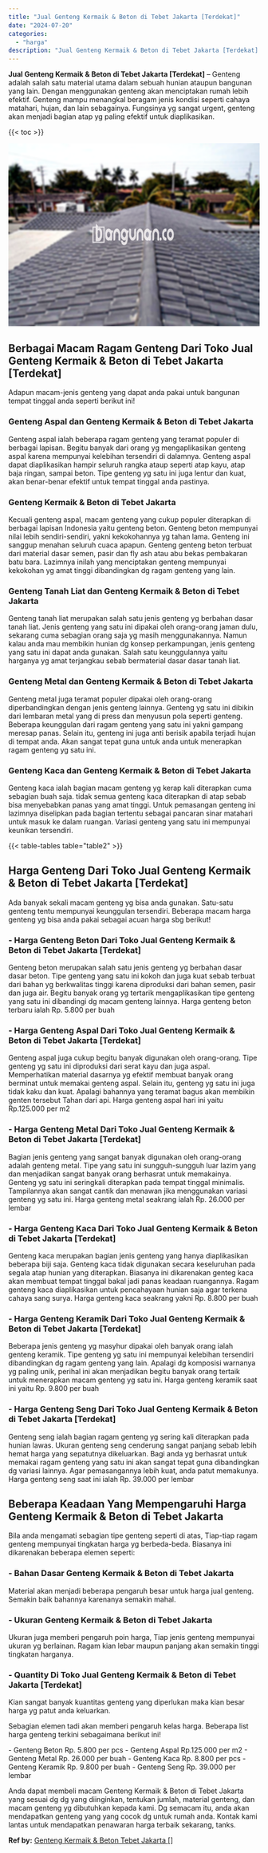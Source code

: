 ```yaml
---
title: "Jual Genteng Kermaik & Beton di Tebet Jakarta [Terdekat]"
date: "2024-07-20"
categories: 
  - "harga"
description: "Jual Genteng Kermaik & Beton di Tebet Jakarta [Terdekat]. Anda dapat membeli macam Genteng Kermaik & Beton di Tebet Jakarta yang sesuai dg dg yang diinginkan..."
---
```


**Jual Genteng Kermaik & Beton di Tebet Jakarta \[Terdekat\]** – Genteng adalah salah satu material utama dalam sebuah hunian ataupun bangunan yang lain. Dengan menggunakan genteng akan menciptakan rumah lebih efektif. Genteng mampu menangkal beragam jenis kondisi seperti cahaya matahari, hujan, dan lain sebagainya. Fungsinya yg sangat urgent, genteng akan menjadi bagian atap yg paling efektif untuk diaplikasikan.

{{< toc >}}

![Jual Genteng Kermaik & Beton di Tebet Jakarta [Terdekat]](/images/genteng-minimalis-murah07.png)

## Berbagai Macam Ragam Genteng Dari Toko Jual Genteng Kermaik & Beton di Tebet Jakarta \[Terdekat\]

Adapun macam-jenis genteng yang dapat anda pakai untuk bangunan tempat tinggal anda seperti berikut ini!

### Genteng Aspal dan Genteng Kermaik & Beton di Tebet Jakarta

Genteng aspal ialah beberapa ragam genteng yang teramat populer di berbagai lapisan. Begitu banyak dari orang yg mengaplikasikan genteng aspal karena mempunyai kelebihan tersendiri di dalamnya. Genteng aspal dapat diaplikasikan hampir seluruh rangka ataup seperti atap kayu, atap baja ringan, sampai beton. Tipe genteng yg satu ini juga lentur dan kuat, akan benar-benar efektif untuk tempat tinggal anda pastinya.

### Genteng Kermaik & Beton di Tebet Jakarta

Kecuali genteng aspal, macam genteng yang cukup populer diterapkan di berbagai lapisan Indonesia yaitu genteng beton. Genteng beton mempunyai nilai lebih sendiri-sendiri, yakni kekokohannya yg tahan lama. Genteng ini sanggup menahan seluruh cuaca apapun. Genteng genteng beton terbuat dari material dasar semen, pasir dan fly ash atau abu bekas pembakaran batu bara. Lazimnya inilah yang menciptakan genteng mempunyai kekokohan yg amat tinggi dibandingkan dg ragam genteng yang lain.

### Genteng Tanah Liat dan Genteng Kermaik & Beton di Tebet Jakarta

Genteng tanah liat merupakan salah satu jenis genteng yg berbahan dasar tanah liat. Jenis genteng yang satu ini dipakai oleh orang-orang jaman dulu, sekarang cuma sebagian orang saja yg masih menggunakannya. Namun kalau anda mau membikin hunian dg konsep perkampungan, jenis genteng yang satu ini dapat anda gunakan. Salah satu keunggulannya yaitu harganya yg amat terjangkau sebab bermaterial dasar dasar tanah liat.

### Genteng Metal dan Genteng Kermaik & Beton di Tebet Jakarta

Genteng metal juga teramat populer dipakai oleh orang-orang diperbandingkan dengan jenis genteng lainnya. Genteng yg satu ini dibikin dari lembaran metal yang di press dan menyusun pola seperti genteng. Beberapa keunggulan dari ragam genteng yang satu ini yakni gampang meresap panas. Selain itu, genteng ini juga anti berisik apabila terjadi hujan di tempat anda. Akan sangat tepat guna untuk anda untuk menerapkan ragam genteng yg satu ini.

### Genteng Kaca dan Genteng Kermaik & Beton di Tebet Jakarta

Genteng kaca ialah bagian macam genteng yg kerap kali diterapkan cuma sebagian buah saja. tidak semua genteng kaca diterapkan di atap sebab bisa menyebabkan panas yang amat tinggi. Untuk pemasangan genteng ini lazimnya diselipkan pada bagian tertentu sebagai pancaran sinar matahari untuk masuk ke dalam ruangan. Variasi genteng yang satu ini mempunyai keunikan tersendiri.

{{< table-tables table="table2" >}}

## Harga Genteng Dari Toko Jual Genteng Kermaik & Beton di Tebet Jakarta \[Terdekat\]

Ada banyak sekali macam genteng yg bisa anda gunakan. Satu-satu genteng tentu mempunyai keunggulan tersendiri. Beberapa macam harga genteng yg bisa anda pakai sebagai acuan harga sbg berikut!

### \- Harga Genteng Beton Dari Toko Jual Genteng Kermaik & Beton di Tebet Jakarta \[Terdekat\]

Genteng beton merupakan salah satu jenis genteng yg berbahan dasar dasar beton. Tipe genteng yang satu ini kokoh dan juga kuat sebab terbuat dari bahan yg berkwalitas tinggi karena diproduksi dari bahan semen, pasir dan juga air. Begitu banyak orang yg tertarik mengaplikasikan tipe genteng yang satu ini dibandingi dg macam genteng lainnya. Harga genteng beton terbaru ialah Rp. 5.800 per buah

### \- Harga Genteng Aspal Dari Toko Jual Genteng Kermaik & Beton di Tebet Jakarta \[Terdekat\]

Genteng aspal juga cukup begitu banyak digunakan oleh orang-orang. Tipe genteng yg satu ini diproduksi dari serat kayu dan juga aspal. Memperhatikan material dasarnya yg efektif membuat banyak orang berminat untuk memakai genteng aspal. Selain itu, genteng yg satu ini juga tidak kaku dan kuat. Apalagi bahannya yang teramat bagus akan membikin genten tersebut Tahan dari api. Harga genteng aspal hari ini yaitu Rp.125.000 per m2

### \- Harga Genteng Metal Dari Toko Jual Genteng Kermaik & Beton di Tebet Jakarta \[Terdekat\]

Bagian jenis genteng yang sangat banyak digunakan oleh orang-orang adalah genteng metal. Tipe yang satu ini sungguh-sungguh luar lazim yang dan menjadikan sangat banyak orang berhasrat untuk memakainya. Genteng yg satu ini seringkali diterapkan pada tempat tinggal minimalis. Tampilannya akan sangat cantik dan menawan jika menggunakan variasi genteng yg satu ini. Harga genteng metal seakrang ialah Rp. 26.000 per lembar

### \- Harga Genteng Kaca Dari Toko Jual Genteng Kermaik & Beton di Tebet Jakarta \[Terdekat\]

Genteng kaca merupakan bagian jenis genteng yang hanya diaplikasikan beberapa biji saja. Genteng kaca tidak digunakan secara keseluruhan pada segala atap hunian yang diterapkan. Biasanya ini dikarenakan genteg kaca akan membuat tempat tinggal bakal jadi panas keadaan ruangannya. Ragam genteng kaca diaplikasikan untuk pencahayaan hunian saja agar terkena cahaya sang surya. Harga genteng kaca seakrang yakni Rp. 8.800 per buah

### \- Harga Genteng Keramik Dari Toko Jual Genteng Kermaik & Beton di Tebet Jakarta \[Terdekat\]

Beberapa jenis genteng yg masyhur dipakai oleh banyak orang ialah genteng keramik. Tipe genteng yg satu ini mempunyai kelebihan tersendiri dibandingkan dg ragam genteng yang lain. Apalagi dg komposisi warnanya yg paling unik, perihal ini akan menjadikan begitu banyak orang tertaik untuk menerapkan macam genteng yg satu ini. Harga genteng keramik saat ini yaitu Rp. 9.800 per buah

### \- Harga Genteng Seng Dari Toko Jual Genteng Kermaik & Beton di Tebet Jakarta \[Terdekat\]

Genteng seng ialah bagian ragam genteng yg sering kali diterapkan pada hunian lawas. Ukuran genteng seng cenderung sangat panjang sebab lebih hemat harga yang sepatutnya dikeluarkan. Bagi anda yg berhasrat untuk memakai ragam genteng yang satu ini akan sangat tepat guna dibandingkan dg variasi lainnya. Agar pemasangannya lebih kuat, anda patut memakunya. Harga genteng seng saat ini ialah Rp. 39.000 per lembar

## Beberapa Keadaan Yang Mempengaruhi Harga Genteng Kermaik & Beton di Tebet Jakarta

Bila anda mengamati sebagian tipe genteng seperti di atas, Tiap-tiap ragam genteng mempunyai tingkatan harga yg berbeda-beda. Biasanya ini dikarenakan beberapa elemen seperti:

### \- Bahan Dasar Genteng Kermaik & Beton di Tebet Jakarta

Material akan menjadi beberapa pengaruh besar untuk harga jual genteng. Semakin baik bahannya karenanya semakin mahal.

### \- Ukuran Genteng Kermaik & Beton di Tebet Jakarta

Ukuran juga memberi pengaruh poin harga, Tiap jenis genteng mempunyai ukuran yg berlainan. Ragam kian lebar maupun panjang akan semakin tinggi tingkatan harganya.

### \- Quantity Di Toko Jual Genteng Kermaik & Beton di Tebet Jakarta \[Terdekat\]

Kian sangat banyak kuantitas genteng yang diperlukan maka kian besar harga yg patut anda keluarkan.

Sebagian elemen tadi akan memberi pengaruh kelas harga. Beberapa list harga genteng terkini sebagaimana berikut ini!

\- Genteng Beton Rp. 5.800 per pcs - Genteng Aspal Rp.125.000 per m2 - Genteng Metal Rp. 26.000 per buah - Genteng Kaca Rp. 8.800 per pcs - Genteng Keramik Rp. 9.800 per buah - Genteng Seng Rp. 39.000 per lembar

Anda dapat membeli macam Genteng Kermaik & Beton di Tebet Jakarta yang sesuai dg dg yang diinginkan, tentukan jumlah, material genteng, dan macam genteng yg dibutuhkan kepada kami. Dg semacam itu, anda akan mendapatkan genteng yang yang cocok dg untuk rumah anda. Kontak kami lantas untuk mendapatkan penawaran harga terbaik sekarang, tanks.

**Ref by:**  [Genteng Kermaik & Beton  Tebet Jakarta []](https://id.wikipedia.org/wiki/Genteng)
